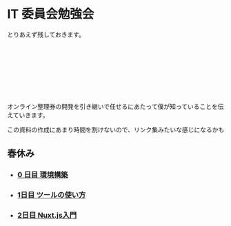 # IT 委員会勉強会


とりあえず残しておきます。

<br><br><br><br><br><br><br>

オンライン整理券の開発を引き継いで任せるにあたって僕が知っていることを伝えていきます。

この資料の作成にあまり時間を割けないので、リンク集みたいな感じになるかも

## 春休み

- ### [0 日目 環境構築](./spring_day0_setup_environment.md)
- ### [1日目 ツールの使い方](./spring_day1_tutorial.md)
- ### [2日目 Nuxt.js入門](./spring_day2_nuxtjs.md)
